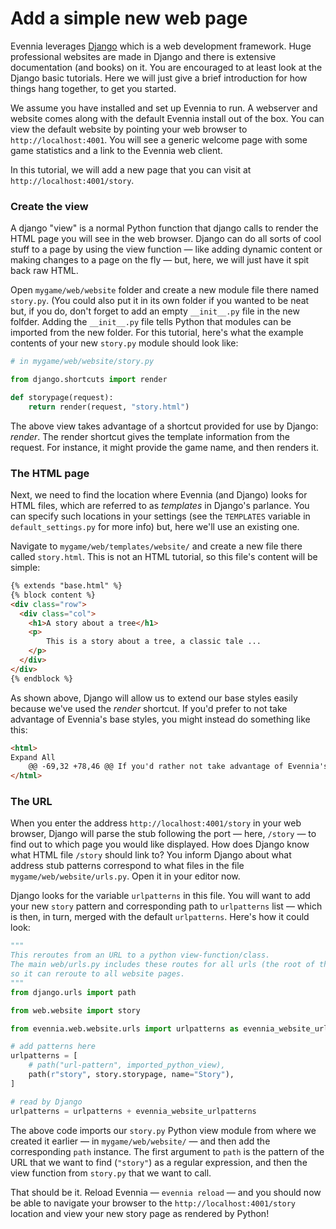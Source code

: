 # Add a simple new web page
Evennia leverages [Django](https://docs.djangoproject.com) which is a web development framework.
Huge professional websites are made in Django and there is extensive documentation (and books) on it.
You are encouraged to at least look at the Django basic tutorials. Here we will just give a brief
introduction for how things hang together, to get you started.

We assume you have installed and set up Evennia to run. A webserver and website comes along with the
default Evennia install out of the box. You can view the default website by pointing your web browser
to `http://localhost:4001`. You will see a generic welcome page with some game statistics and a link
to the Evennia web client. 

In this tutorial, we will add a new page that you can visit at `http://localhost:4001/story`.

### Create the view

A django "view" is a normal Python function that django calls to render the HTML page you will see
in the web browser. Django can do all sorts of cool stuff to a page by using the view function &mdash; like
adding dynamic content or making changes to a page on the fly &mdash; but, here, we will just have it spit
back raw HTML.

Open `mygame/web/website` folder and create a new module file there named `story.py`. (You could also
put it in its own folder if you wanted to be neat but, if you do, don't forget to add an empty 
`__init__.py` file in the new folfder. Adding the `__init__.py` file tells Python that modules can be
imported from the new folder. For this tutorial, here's what the example contents of your new `story.py`
module should look like:

```python
# in mygame/web/website/story.py

from django.shortcuts import render

def storypage(request):
    return render(request, "story.html")
```

The above view takes advantage of a shortcut provided for use by Django: _render_. The render shortcut
gives the template information from the request. For instance, it might provide the game name, and then
renders it.

### The HTML page

Next, we need to find the location where Evennia (and Django) looks for HTML files, which are referred
to as *templates* in Django's parlance. You can specify such locations in your settings (see the
`TEMPLATES` variable in `default_settings.py` for more info) but, here we'll use an existing one. 

Navigate to `mygame/web/templates/website/` and create a new file there called `story.html`. This
is not an HTML tutorial, so this file's content will be simple:

```html
{% extends "base.html" %}
{% block content %}
<div class="row">
  <div class="col">
    <h1>A story about a tree</h1>
    <p>
        This is a story about a tree, a classic tale ...
    </p>
  </div>
</div>
{% endblock %}
```

As shown above, Django will allow us to extend our base styles easily because we've used the
_render_ shortcut. If you'd prefer to not take advantage of Evennia's base styles, you might
instead do something like this:

```html
<html>
Expand All
	@@ -69,32 +78,46 @@ If you'd rather not take advantage of Evennia's base styles, you can do somethin
</html>
```

### The URL

When you enter the address `http://localhost:4001/story` in your web browser, Django will parse the
stub following the port &mdash; here, `/story` &mdash; to find out to which page you would like displayed. How
does Django know what HTML file `/story` should link to? You inform Django about what address stub
patterns correspond to what files in the file `mygame/web/website/urls.py`. Open it in your editor now.

Django looks for the variable `urlpatterns` in this file. You will want to add your new `story` pattern
and corresponding path to `urlpatterns` list &mdash; which is then, in turn, merged with the default
`urlpatterns`. Here's how it could look:

```python
"""
This reroutes from an URL to a python view-function/class.
The main web/urls.py includes these routes for all urls (the root of the url)
so it can reroute to all website pages.
"""
from django.urls import path

from web.website import story

from evennia.web.website.urls import urlpatterns as evennia_website_urlpatterns

# add patterns here
urlpatterns = [
    # path("url-pattern", imported_python_view),
    path(r"story", story.storypage, name="Story"),
]

# read by Django
urlpatterns = urlpatterns + evennia_website_urlpatterns
```

The above code imports our `story.py` Python view module from where we created it earlier &mdash; in 
`mygame/web/website/` &mdash; and then add the corresponding `path` instance. The first argument to
`path` is the pattern of the URL that we want to find (`"story"`) as a regular expression, and
then the view function from `story.py` that we want to call.

That should be it. Reload Evennia &mdash; `evennia reload` &mdash; and you should now be able to navigate
your browser to the `http://localhost:4001/story` location and view your new story page as
rendered by Python!
